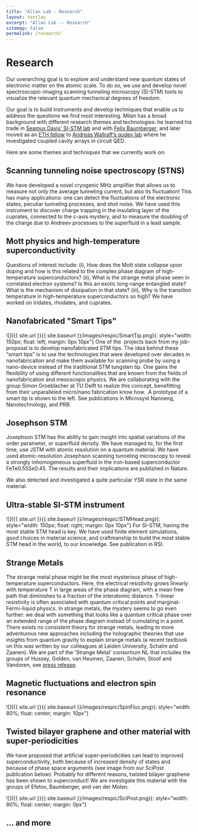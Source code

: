 ```yaml
---
title: "Allan Lab - Research"
layout: textlay
excerpt: "Allan Lab -- Research"
sitemap: false
permalink: /research/
---
```


# Research

Our overarching goal is to explore and understand new quantum states of electronic matter on the atomic scale. To do so, we use and develop novel spectroscopic-imaging scanning tunneling microscopy (SI-STM) tools to visualize the relevant quantum mechanical degrees of freedom.

Our goal is to build instruments and develop techniques that enable us to address the questions we find most interesting. Milan has a broad background with different research themes and technologies: he learned his trade in [Seamus Davis’ SI-STM lab](http://davisgroup.lassp.cornell.edu/) and with [Felix Baumberger](http://dpmc.unige.ch/gr_baumberger/index.html), and later moved as an [ETH fellow](http://www.ethfellows.ethz.ch/) to [Andreas Wallraff’s qudev lab](http://www.qudev.ethz.ch/) where he investigated coupled cavity arrays in circuit QED.

Here are some themes and techniques  that we currently work on:

## Scanning tunneling noise spectroscopy (STNS)
We have developed a novel cryogenic MHz amplifier that allows us to measure not only the average tunneling current, but also its fluctuation! This has many applications: one can detect the fluctuations of the electronic states, peculiar tunneling processes, and shot noise. We have used this instrument to discover charge trapping in the insulating layer of the cuprates, connected to the c-axis mystery, and to measure the doubling of the charge due to Andreev processes to the superfluid in a lead sample.


## Mott physics and high-temperature superconductivity
Questions of interest include: (i), How does the Mott state collapse upon doping and how is this related to the complex phase diagram of high-temperature superconductors? (ii), What is the strange metal phase seen in correlated electron systems? Is this an exotic long-range entangled state? What is the mechanism of dissipation in that state? (iii), Why is the transition temperature in high-temperature superconductors so high? We have worked on iridates, rhodates, and cuprates.

## Nanofabricated "Smart Tips"
![]({{ site.url }}{{ site.baseurl }}/images/respic/SmartTip.png){: style="width: 150px; float: left; margin: 0px  10px"}
One of the  projects back from my job-proposal is to develop nanofabricated STM tips. The idea behind these “smart tips” is to use the technologies that were developed over decades in nanofabrication and make them available for scanning probe by using a nano-device instead of the traditional STM tungsten tip. One gains the flexibility of using different functionalities that are known from the fields of nanofabrication and mesoscopic physics. We are collaborating with the group Simon Groeblacher at TU Delft to realize this concept, benefitting from their unparalleled micro/nano fabrication know how.  A prototype of a smart tip is shown to the left. See publications in Microsyst Nanoeng, Nanotechnology, and PRB. 

## Josephson STM
Josephson STM has the ability to gain insight into spatial variations of the order parameter, or superfluid density. We have managed to, for the first time, use JSTM with atomic resolution on a quantum material.
We have used atomic-resolution Josephson scanning tunneling microscopy to reveal a strongly inhomogeneous superfluid in the iron-based superconductor FeTe0.55Se0.45. The results and their implications are published in Nature.

We also detected and investigated a quite particular YSR state in the same material.

## Ultra-stable SI-STM instrument
![]({{ site.url }}{{ site.baseurl }}/images/respic/STMHead.png){: style="width: 150px; float: right; margin: 0px 10px"}
For SI-STM, having the most stable STM head is key. We have used finite element simulations, good choices in material science, and craftmanship to build the most stable STM head in the world, to our knowledge. See publication in RSI.


## Strange Metals
The strange metal phase might be the most mysterious phase of high-temperature superconductors. Here, the electrical resistivity grows linearly with temperature T in large areas of the phase diagram, with a mean free path that diminishes to a fraction of the interatomic distance. T-linear resistivity is often associated with quantum critical points and marginal-Fermi-liquid physics. In strange metals, the mystery seems to go even further: we deal with something that looks like a quantum critical phase over an extended range of the phase diagram instead of cumulating in a point. There exists no consistent theory for strange metals, leading to more adventurous new approaches including the holographic theories that use insights from quantum gravity to explain strange metals (a recent textbook on this was written by our colleagues at Leiden University, Schalm and Zaanen).
We are part of the 'Strange Metal' consortium NL that includes the groups of Hussey, Golden, van Heumen, Zaanen, Schalm, Stoof and Vandoren, see <a href='https://www.fom.nl/en/news/press-releases/2016/11/21/fom-awards-15-1-million-euros-to-highly-promising-research/'>press release</a>. 

## Magnetic fluctuations and electron spin resonance

![]({{ site.url }}{{ site.baseurl }}/images/respic/SpinFluc.png){: style="width: 80%; float: center; margin: 10px"}

## Twisted bilayer graphene and other material with super-periodicities
We have proposed that artificial super-periodicities can lead to improved superconductivity, both because of increased density of states and because of phase space arguments (see image from our SciPost publication below). Probably for different reasons, twisted bilayer graphene has been shown to superconduct! We are investigate this material with the groups of Efetov, Baumberger, and van der Molen.

![]({{ site.url }}{{ site.baseurl }}/images/respic/SciPost.png){: style="width: 80%; float: center; margin: 0px"}

## ... and more
